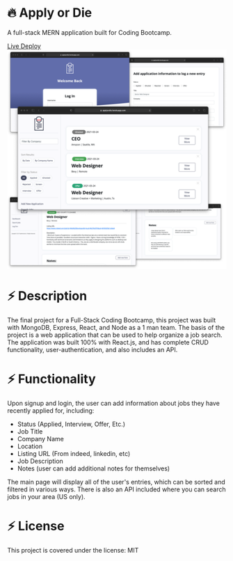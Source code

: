 # :fire: Apply or Die

A full-stack MERN application built for Coding Bootcamp.

[Live Deploy](https://applyordie.herokuapp.com/)
![Image of Application](/misc/applyordie_promo.png)

# :zap: Description

The final project for a Full-Stack Coding Bootcamp, this project was built with MongoDB, Express, React, and Node as a 1 man team. The basis of the project is a web application that can be used to help organize a job search. The application was built 100% with React.js, and has complete CRUD functionality, user-authentication, and also includes an API.

# :zap: Functionality

Upon signup and login, the user can add information about jobs they have recently applied for, including: 
- Status (Applied, Interview, Offer, Etc.)
- Job Title
- Company Name
- Location
- Listing URL (From indeed, linkedin, etc)
- Job Description
- Notes (user can add additional notes for themselves)

The main page will display all of the user's entries, which can be sorted and filtered in various ways. There is also an API included where you can search jobs in your area (US only).

# :zap: License
This project is covered under the license: MIT

